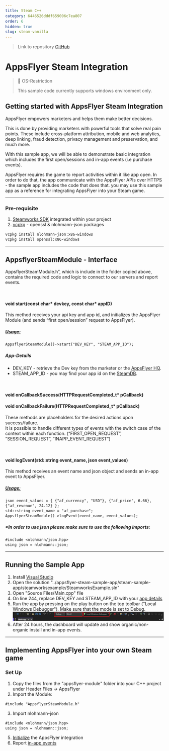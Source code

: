 ```yaml
---
title: Steam C++
category: 6446526dddf659006c7ea807
order: 6
hidden: true
slug: steam-vanilla
---
```



> Link to repository
> [GitHub](https://github.com/AppsFlyerSDK/appsflyer-steam-sample-app)


# AppsFlyer Steam Integration

> 🚧 OS-Restriction
> 
> This sample code currently supports windows environment only.


## **Getting started with AppsFlyer Steam Integration**

AppsFlyer empowers marketers and helps them make better decisions.

This is done by providing marketers with powerful tools that solve real pain points. These include cross-platform attribution, mobile and web analytics, deep linking, fraud detection, privacy management and preservation, and much more.

With this sample app, we will be able to demonstrate basic integration which includes the first open/sessions and in-app events (i.e purchase events).

AppsFlyer requires the game to report activities within it like app open. In order to do that, the app communicate with the AppsFlyer APIs over HTTPS - the sample app includes the code that does that.
you may use this sample app as a reference for integrating AppsFlyer into your Steam game.

<hr/>


### Pre-requisite
1. [Steamworks SDK](https://partner.steamgames.com/doc/sdk) integrated within your project
2. [vcpkg](https://vcpkg.io/en/index.html) - openssl & nlohmann-json packages
<pre><code>vcpkg install nlohmann-json:x86-windows
vcpkg install openssl:x86-windows</code></pre>

<hr/>

## **AppsflyerSteamModule - Interface**

AppsflyerSteamModule.h”, which is include in the folder copied above, contains the required code and logic to connect to our servers and report events.

<br/>

#### void start(const char* devkey, const char* appID)

This method receives your api key and app id, and initializes the AppsFlyer Module (and sends “first open/session” request to AppsFlyer).

##### <span style="text-decoration:underline;">Usage:</span>

<pre><code>AppsflyerSteamModule()->start("DEV_KEY", "STEAM_APP_ID");
</code></pre>

##### App-Details

* DEV_KEY - retrieve the Dev key from the marketer or the [AppsFlyer HQ](https://support.appsflyer.com/hc/en-us/articles/211719806-App-settings-#general-app-settings).
* STEAM_APP_ID - you may find your app id on the [SteamDB](https://steamdb.info/apps/).

<br/>

#### void **onCallbackSuccess**(HTTPRequestCompleted_t* **pCallback**) 
#### void **onCallbackFailure**(HTTPRequestCompleted_t* **pCallback**)

These methods are placeholders for the desired actions upon success/failure. \
It is possible to handle different types of events with the switch case of the context within each function. (“FIRST_OPEN_REQUEST”, ”SESSION_REQUEST”, ”INAPP_EVENT_REQUEST”)

<br/>

#### void **logEvent**(std::string **event_name**, json **event_values**)

This method receives an event name and json object and sends an in-app event to AppsFlyer.


##### <span style="text-decoration:underline;">Usage:</span>

<pre><code>json event_values = { {"af_currency", "USD"}, {"af_price", 6.66}, {"af_revenue", 24.12} };
std::string event_name = "af_purchase";
AppsflyerSteamModule()->logEvent(event_name, event_values);
</code></pre>

##### *In order to use json please make sure to use the following imports:

<pre><code>#include &lt;nlohmann/json.hpp>
using json = nlohmann::json;
</code></pre>


<hr>

## Running the Sample App 

1. Install [Visual Studio](https://visualstudio.microsoft.com/)
2. Open the solution "../appsflyer-steam-sample-app/steam-sample-app/steamworksexample/SteamworksExample.sln"
3. Open "Source Files/Main.cpp" file
4. On line 244, replace DEV_KEY and STEAM_APP_ID with your [app details](#App-Details)
5. Run the app by pressing on the play button on the top toolbar ("Local Windows Debugger"). Make sure that the mode is set to Debug.
![Visual Studio Toolbar Image](images/vs-run.PNG?raw=true "Visual Studio Toolbar Image")
6. After 24 hours, the dashboard will update and show organic/non-organic install and in-app events.

<hr/>

## **Implementing AppsFlyer into your own Steam game**

### Set Up
1. Copy the files from the "appsflyer-module" folder into your C++ project under Header Files -> AppsFlyer
2. Import the Module: 
<pre><code>#include "AppsflyerSteamModule.h"
</code></pre>
3. Import nlohmann-json
<pre><code>#include &lt;nlohmann/json.hpp>
using json = nlohmann::json;
</code></pre>
5. [Initialize](#void-startconst-char-devkey-const-char-appid) the AppsFlyer integration 
6. Report [in-app events](#void-logeventstdstring-event_name-json-event_values)

